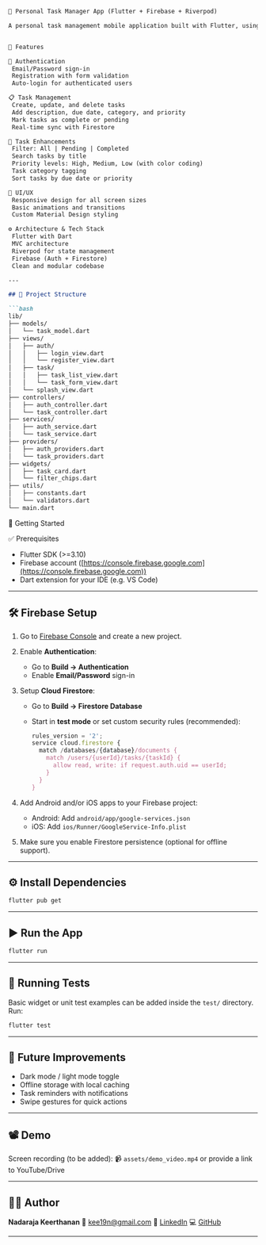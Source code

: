 
````markdown
📝 Personal Task Manager App (Flutter + Firebase + Riverpod)

A personal task management mobile application built with Flutter, using Firebase Authentication,*Cloud Firestore, and Riverpod for state management. Designed following the MVC architecture with clean separation of UI, controllers, and services.


🚀 Features

🔐 Authentication
 Email/Password sign-in
 Registration with form validation
 Auto-login for authenticated users

📋 Task Management
 Create, update, and delete tasks
 Add description, due date, category, and priority
 Mark tasks as complete or pending
 Real-time sync with Firestore

🧠 Task Enhancements
 Filter: All | Pending | Completed
 Search tasks by title
 Priority levels: High, Medium, Low (with color coding)
 Task category tagging
 Sort tasks by due date or priority

🎨 UI/UX
 Responsive design for all screen sizes
 Basic animations and transitions
 Custom Material Design styling

⚙️ Architecture & Tech Stack
 Flutter with Dart
 MVC architecture
 Riverpod for state management
 Firebase (Auth + Firestore)
 Clean and modular codebase

---

## 📁 Project Structure

```bash
lib/
├── models/
│   └── task_model.dart
├── views/
│   ├── auth/
│   │   ├── login_view.dart
│   │   └── register_view.dart
│   ├── task/
│   │   ├── task_list_view.dart
│   │   └── task_form_view.dart
│   └── splash_view.dart
├── controllers/
│   ├── auth_controller.dart
│   └── task_controller.dart
├── services/
│   ├── auth_service.dart
│   └── task_service.dart
├── providers/
│   ├── auth_providers.dart
│   └── task_providers.dart
├── widgets/
│   ├── task_card.dart
│   └── filter_chips.dart
├── utils/
│   ├── constants.dart
│   └── validators.dart
└── main.dart
````


 🔧 Getting Started

 ✅ Prerequisites

* Flutter SDK (>=3.10)
* Firebase account ([https://console.firebase.google.com](https://console.firebase.google.com))
* Dart extension for your IDE (e.g. VS Code)

---

## 🛠️ Firebase Setup

1. Go to [Firebase Console](https://console.firebase.google.com/) and create a new project.
2. Enable **Authentication**:

   * Go to **Build → Authentication**
   * Enable **Email/Password** sign-in
3. Setup **Cloud Firestore**:

   * Go to **Build → Firestore Database**
   * Start in **test mode** or set custom security rules (recommended):

     ```js
     rules_version = '2';
     service cloud.firestore {
       match /databases/{database}/documents {
         match /users/{userId}/tasks/{taskId} {
           allow read, write: if request.auth.uid == userId;
         }
       }
     }
     ```
4. Add Android and/or iOS apps to your Firebase project:

   * Android: Add `android/app/google-services.json`
   * iOS: Add `ios/Runner/GoogleService-Info.plist`
5. Make sure you enable Firestore persistence (optional for offline support).

---

## ⚙️ Install Dependencies

```bash
flutter pub get
```

---

## ▶️ Run the App

```bash
flutter run
```

---

## 🧪 Running Tests

Basic widget or unit test examples can be added inside the `test/` directory. Run:

```bash
flutter test
```

---

## 🎯 Future Improvements

* Dark mode / light mode toggle
* Offline storage with local caching
* Task reminders with notifications
* Swipe gestures for quick actions

---

## 📽️ Demo

Screen recording (to be added):
📹 `assets/demo_video.mp4` or provide a link to YouTube/Drive

---

## 🧑‍💻 Author

**Nadaraja Keerthanan**
📧 [kee19n@gmail.com](mailto:kee19n@gmail.com)
🔗 [LinkedIn](https://www.linkedin.com/in/keerthanan-nadaraja-5741aa7a/)
💻 [GitHub](https://github.com/keerthanan19)

---


